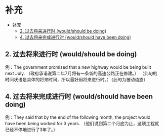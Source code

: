 # 补充

- [补充](#补充)
  - [2. 过去将来进行时 (would/should be doing)](#2-过去将来进行时-wouldshould-be-doing)
  - [4. 过去将来完成进行时 (would/should have been doing)](#4-过去将来完成进行时-wouldshould-have-been-doing)

## 2. 过去将来进行时 (would/should be doing)

例：The government promised that a new highway would be being built next July.
（政府承诺说第二年7月将有一条新的高速公路正在修建。）
（此句的时间状语是具体的将来时间，所以最好用将来进行时。）（此句为被动语态）

## 4. 过去将来完成进行时 (would/should have been doing)

例：They said that by the end of the following month,
the project would have been being worked for 3 years.
（他们说到第二个月底为止，这项工程就已经不停地进行了3年了。）
